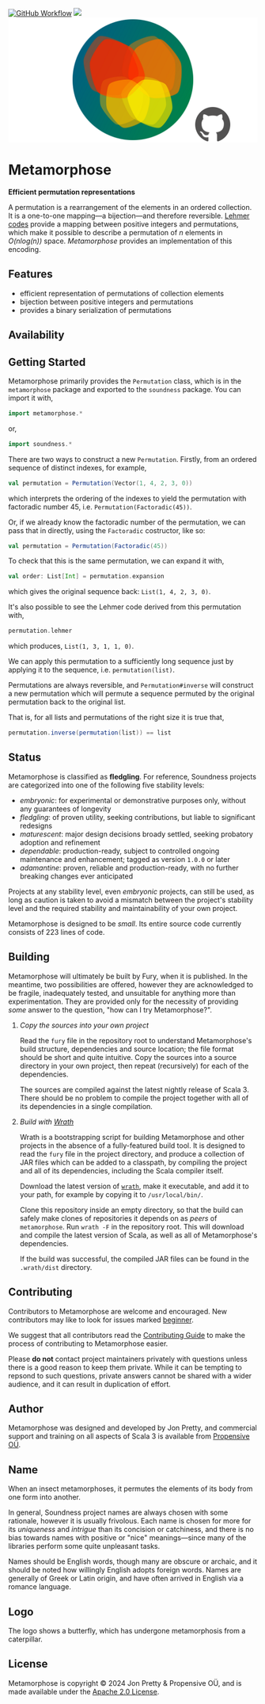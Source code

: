 [<img alt="GitHub Workflow" src="https://img.shields.io/github/actions/workflow/status/propensive/metamorphose/main.yml?style=for-the-badge" height="24">](https://github.com/propensive/metamorphose/actions)
[<img src="https://img.shields.io/discord/633198088311537684?color=8899f7&label=DISCORD&style=for-the-badge" height="24">](https://discord.gg/MBUrkTgMnA)
<img src="/doc/images/github.png" valign="middle">

# Metamorphose

__Efficient permutation representations__

A permutation is a rearrangement of the elements in an ordered collection. It
is a one-to-one mapping—a bijection—and therefore reversible.
[Lehmer codes](https://en.wikipedia.org/wiki/Lehmer_code) provide a mapping
between positive integers and permutations, which make it possible to describe
a permutation of _n_ elements in _O(nlog(n))_ space. _Metamorphose_ provides
an implementation of this encoding.

## Features

- efficient representation of permutations of collection elements
- bijection between positive integers and permutations
- provides a binary serialization of permutations


## Availability



## Getting Started

Metamorphose primarily provides the `Permutation` class, which is in the
`metamorphose` package and exported to the `soundness` package. You can import
it with,
```scala
import metamorphose.*
```
or,
```scala
import soundness.*
```

There are two ways to construct a new `Permutation`. Firstly, from an ordered
sequence of distinct indexes, for example,
```scala
val permutation = Permutation(Vector(1, 4, 2, 3, 0))
```
which interprets the ordering of the indexes to yield the permutation with
factoradic number 45, i.e. `Permutation(Factoradic(45))`.

Or, if we already know the factoradic number of the permutation, we can pass
that in directly, using the `Factoradic` costructor, like so:
```scala
val permutation = Permutation(Factoradic(45))
```

To check that this is the same permutation, we can expand it with,
```scala
val order: List[Int] = permutation.expansion
```
which gives the original sequence back: `List(1, 4, 2, 3, 0)`.

It's also possible to see the Lehmer code derived from this permutation with,
```scala
permutation.lehmer
```
which produces, `List(1, 3, 1, 1, 0)`.

We can apply this permutation to a sufficiently long sequence just by applying
it to the sequence, i.e. `permutation(list)`.

Permutations are always reversible, and `Permutation#inverse` will construct a
new permutation which will permute a sequence permuted by the original
permutation back to the original list.

That is, for all lists and permutations of the right size it is true that,
```scala
permutation.inverse(permutation(list)) == list
```


## Status

Metamorphose is classified as __fledgling__. For reference, Soundness projects are
categorized into one of the following five stability levels:

- _embryonic_: for experimental or demonstrative purposes only, without any guarantees of longevity
- _fledgling_: of proven utility, seeking contributions, but liable to significant redesigns
- _maturescent_: major design decisions broady settled, seeking probatory adoption and refinement
- _dependable_: production-ready, subject to controlled ongoing maintenance and enhancement; tagged as version `1.0.0` or later
- _adamantine_: proven, reliable and production-ready, with no further breaking changes ever anticipated

Projects at any stability level, even _embryonic_ projects, can still be used,
as long as caution is taken to avoid a mismatch between the project's stability
level and the required stability and maintainability of your own project.

Metamorphose is designed to be _small_. Its entire source code currently consists
of 223 lines of code.

## Building

Metamorphose will ultimately be built by Fury, when it is published. In the
meantime, two possibilities are offered, however they are acknowledged to be
fragile, inadequately tested, and unsuitable for anything more than
experimentation. They are provided only for the necessity of providing _some_
answer to the question, "how can I try Metamorphose?".

1. *Copy the sources into your own project*
   
   Read the `fury` file in the repository root to understand Metamorphose's build
   structure, dependencies and source location; the file format should be short
   and quite intuitive. Copy the sources into a source directory in your own
   project, then repeat (recursively) for each of the dependencies.

   The sources are compiled against the latest nightly release of Scala 3.
   There should be no problem to compile the project together with all of its
   dependencies in a single compilation.

2. *Build with [Wrath](https://github.com/propensive/wrath/)*

   Wrath is a bootstrapping script for building Metamorphose and other projects in
   the absence of a fully-featured build tool. It is designed to read the `fury`
   file in the project directory, and produce a collection of JAR files which can
   be added to a classpath, by compiling the project and all of its dependencies,
   including the Scala compiler itself.
   
   Download the latest version of
   [`wrath`](https://github.com/propensive/wrath/releases/latest), make it
   executable, and add it to your path, for example by copying it to
   `/usr/local/bin/`.

   Clone this repository inside an empty directory, so that the build can
   safely make clones of repositories it depends on as _peers_ of `metamorphose`.
   Run `wrath -F` in the repository root. This will download and compile the
   latest version of Scala, as well as all of Metamorphose's dependencies.

   If the build was successful, the compiled JAR files can be found in the
   `.wrath/dist` directory.

## Contributing

Contributors to Metamorphose are welcome and encouraged. New contributors may like
to look for issues marked
[beginner](https://github.com/propensive/metamorphose/labels/beginner).

We suggest that all contributors read the [Contributing
Guide](/contributing.md) to make the process of contributing to Metamorphose
easier.

Please __do not__ contact project maintainers privately with questions unless
there is a good reason to keep them private. While it can be tempting to
repsond to such questions, private answers cannot be shared with a wider
audience, and it can result in duplication of effort.

## Author

Metamorphose was designed and developed by Jon Pretty, and commercial support and
training on all aspects of Scala 3 is available from [Propensive
O&Uuml;](https://propensive.com/).



## Name

When an insect metamorphoses, it permutes the elements of its body from one
form into another.

In general, Soundness project names are always chosen with some rationale,
however it is usually frivolous. Each name is chosen for more for its
_uniqueness_ and _intrigue_ than its concision or catchiness, and there is no
bias towards names with positive or "nice" meanings—since many of the libraries
perform some quite unpleasant tasks.

Names should be English words, though many are obscure or archaic, and it
should be noted how willingly English adopts foreign words. Names are generally
of Greek or Latin origin, and have often arrived in English via a romance
language.

## Logo

The logo shows a butterfly, which has undergone metamorphosis from a
caterpillar.

## License

Metamorphose is copyright &copy; 2024 Jon Pretty & Propensive O&Uuml;, and
is made available under the [Apache 2.0 License](/license.md).

